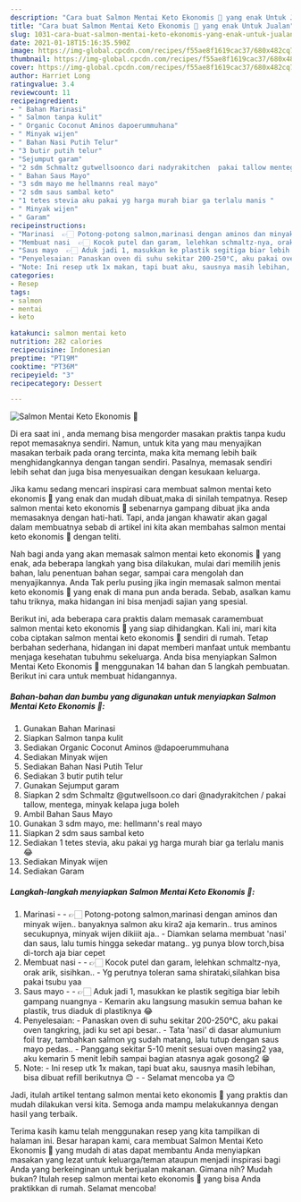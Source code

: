 ```yaml
---
description: "Cara buat Salmon Mentai Keto Ekonomis 🤣 yang enak Untuk Jualan"
title: "Cara buat Salmon Mentai Keto Ekonomis 🤣 yang enak Untuk Jualan"
slug: 1031-cara-buat-salmon-mentai-keto-ekonomis-yang-enak-untuk-jualan
date: 2021-01-18T15:16:35.590Z
image: https://img-global.cpcdn.com/recipes/f55ae8f1619cac37/680x482cq70/salmon-mentai-keto-ekonomis-🤣-foto-resep-utama.jpg
thumbnail: https://img-global.cpcdn.com/recipes/f55ae8f1619cac37/680x482cq70/salmon-mentai-keto-ekonomis-🤣-foto-resep-utama.jpg
cover: https://img-global.cpcdn.com/recipes/f55ae8f1619cac37/680x482cq70/salmon-mentai-keto-ekonomis-🤣-foto-resep-utama.jpg
author: Harriet Long
ratingvalue: 3.4
reviewcount: 11
recipeingredient:
- " Bahan Marinasi"
- " Salmon tanpa kulit"
- " Organic Coconut Aminos dapoerummuhana"
- " Minyak wijen"
- " Bahan Nasi Putih Telur"
- "3 butir putih telur"
- "Sejumput garam"
- "2 sdm Schmaltz gutwellsoonco dari nadyrakitchen  pakai tallow mentega minyak kelapa juga boleh"
- " Bahan Saus Mayo"
- "3 sdm mayo me hellmanns real mayo"
- "2 sdm saus sambal keto"
- "1 tetes stevia aku pakai yg harga murah biar ga terlalu manis "
- " Minyak wijen"
- " Garam"
recipeinstructions:
- "Marinasi  👉🏻 Potong-potong salmon,marinasi dengan aminos dan minyak wijen.. banyaknya salmon aku kira2 aja kemarin.. trus aminos secukupnya, minyak wijen dikiiit aja.. Diamkan selama membuat &#39;nasi&#39; dan saus, lalu tumis hingga sekedar matang.. yg punya blow torch,bisa di-torch aja biar cepet"
- "Membuat nasi  👉🏻 Kocok putel dan garam, lelehkan schmaltz-nya, orak arik, sisihkan.. Yg perutnya toleran sama shirataki,silahkan bisa pakai tsubu yaa"
- "Saus mayo  👉🏻 Aduk jadi 1, masukkan ke plastik segitiga biar lebih gampang nuangnya Kemarin aku langsung masukin semua bahan ke plastik, trus diaduk di plastiknya 😂"
- "Penyelesaian: Panaskan oven di suhu sekitar 200-250°C, aku pakai oven tangkring, jadi ku set api besar.. Tata &#39;nasi&#39; di dasar alumunium foil tray, tambahkan salmon yg sudah matang, lalu tutup dengan saus mayo pedas.. Panggang sekitar 5-10 menit sesuai oven masing2 yaa, aku kemarin 5 menit lebih sampai bagian atasnya agak gosong2 😁"
- "Note: Ini resep utk 1x makan, tapi buat aku, sausnya masih lebihan, bisa dibuat refill berikutnya 😊  Selamat mencoba ya 😊"
categories:
- Resep
tags:
- salmon
- mentai
- keto

katakunci: salmon mentai keto 
nutrition: 282 calories
recipecuisine: Indonesian
preptime: "PT19M"
cooktime: "PT36M"
recipeyield: "3"
recipecategory: Dessert

---
```



![Salmon Mentai Keto Ekonomis 🤣](https://img-global.cpcdn.com/recipes/f55ae8f1619cac37/680x482cq70/salmon-mentai-keto-ekonomis-🤣-foto-resep-utama.jpg)

Di era  saat ini , anda memang bisa mengorder masakan praktis tanpa kudu repot memasaknya sendiri. Namun, untuk kita yang mau menyajikan masakan terbaik pada orang tercinta, maka kita memang lebih baik menghidangkannya dengan tangan sendiri. Pasalnya, memasak sendiri lebih sehat dan juga bisa menyesuaikan dengan kesukaan keluarga.

Jika kamu sedang mencari inspirasi cara membuat salmon mentai keto ekonomis 🤣 yang enak dan mudah dibuat,maka di sinilah tempatnya. Resep salmon mentai keto ekonomis 🤣  sebenarnya gampang dibuat jika anda memasaknya dengan hati-hati. Tapi, anda jangan khawatir akan gagal dalam membuatnya 
sebab di artikel ini kita akan membahas salmon mentai keto ekonomis 🤣 dengan teliti.  



Nah bagi anda yang akan memasak salmon mentai keto ekonomis 🤣 yang enak, ada beberapa langkah yang bisa dilakukan, mulai dari memilih jenis bahan, lalu penentuan bahan segar, sampai cara mengolah dan menyajikannya. Anda Tak perlu pusing jika ingin memasak salmon mentai keto ekonomis 🤣 yang enak di mana pun anda berada. Sebab, asalkan kamu  tahu triknya, maka hidangan ini bisa menjadi sajian yang spesial.

Berikut ini, ada beberapa cara praktis  dalam memasak caramembuat salmon mentai keto ekonomis 🤣 yang siap dihidangkan. Kali ini, mari kita coba ciptakan salmon mentai keto ekonomis 🤣 sendiri di rumah. Tetap berbahan sederhana, hidangan ini dapat memberi manfaat untuk membantu menjaga kesehatan tubuhmu sekeluarga. Anda bisa menyiapkan Salmon Mentai Keto Ekonomis 🤣 menggunakan 14 bahan dan 5 langkah pembuatan. Berikut ini cara untuk membuat hidangannya.

<!--inarticleads1-->

##### Bahan-bahan dan bumbu yang digunakan untuk menyiapkan Salmon Mentai Keto Ekonomis 🤣:

1. Gunakan  Bahan Marinasi
1. Siapkan  Salmon tanpa kulit
1. Sediakan  Organic Coconut Aminos @dapoerummuhana
1. Sediakan  Minyak wijen
1. Sediakan  Bahan Nasi Putih Telur
1. Sediakan 3 butir putih telur
1. Gunakan Sejumput garam
1. Siapkan 2 sdm Schmaltz @gutwellsoon.co dari @nadyrakitchen / pakai tallow, mentega, minyak kelapa juga boleh
1. Ambil  Bahan Saus Mayo
1. Gunakan 3 sdm mayo, me: hellmann&#39;s real mayo
1. Siapkan 2 sdm saus sambal keto
1. Sediakan 1 tetes stevia, aku pakai yg harga murah biar ga terlalu manis 😂
1. Sediakan  Minyak wijen
1. Sediakan  Garam




<!--inarticleads2-->

##### Langkah-langkah menyiapkan Salmon Mentai Keto Ekonomis 🤣:

1. Marinasi -  - 👉🏻 Potong-potong salmon,marinasi dengan aminos dan minyak wijen.. banyaknya salmon aku kira2 aja kemarin.. trus aminos secukupnya, minyak wijen dikiiit aja.. - Diamkan selama membuat &#39;nasi&#39; dan saus, lalu tumis hingga sekedar matang.. yg punya blow torch,bisa di-torch aja biar cepet
1. Membuat nasi -  - 👉🏻 Kocok putel dan garam, lelehkan schmaltz-nya, orak arik, sisihkan.. - Yg perutnya toleran sama shirataki,silahkan bisa pakai tsubu yaa
1. Saus mayo -  - 👉🏻 Aduk jadi 1, masukkan ke plastik segitiga biar lebih gampang nuangnya - Kemarin aku langsung masukin semua bahan ke plastik, trus diaduk di plastiknya 😂
1. Penyelesaian: - Panaskan oven di suhu sekitar 200-250°C, aku pakai oven tangkring, jadi ku set api besar.. - Tata &#39;nasi&#39; di dasar alumunium foil tray, tambahkan salmon yg sudah matang, lalu tutup dengan saus mayo pedas.. - Panggang sekitar 5-10 menit sesuai oven masing2 yaa, aku kemarin 5 menit lebih sampai bagian atasnya agak gosong2 😁
1. Note: - Ini resep utk 1x makan, tapi buat aku, sausnya masih lebihan, bisa dibuat refill berikutnya 😊 -  - Selamat mencoba ya 😊




Jadi, itulah artikel tentang  salmon mentai keto ekonomis 🤣  yang praktis dan mudah dilakukan versi kita. Semoga anda mampu melakukannya dengan hasil yang terbaik. 

Terima kasih kamu telah menggunakan resep yang kita tampilkan di halaman ini. Besar harapan kami, cara membuat  Salmon Mentai Keto Ekonomis 🤣 yang mudah di atas dapat membantu Anda menyiapkan masakan yang lezat untuk keluarga/teman ataupun menjadi inspirasi bagi Anda yang berkeinginan untuk berjualan makanan. Gimana nih? Mudah bukan? Itulah resep salmon mentai keto ekonomis 🤣 yang bisa Anda praktikkan di rumah. Selamat mencoba!

